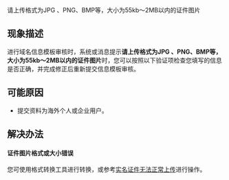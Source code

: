 ﻿请上传格式为JPG 、PNG、BMP等，大小为55kb～2MB以内的证件图片

## 现象描述
进行域名信息模板审核时，系统或消息提示**请上传格式为JPG 、PNG、BMP等，大小为55kb～2MB以内的证件图片**时，您可以按照以下验证项检查您填写的信息是否正确，并完成修正后重新提交信息模板审核。

## 可能原因
- 提交资料为海外个人或企业用户。

## 解决办法
#### 证件图片格式或大小错误
您可使用格式转换工具进行转换，或参考[实名证件无法正常上传](https://cloud.tencent.com/document/product/242/61993)进行操作。